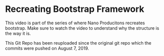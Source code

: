 # Recreating Bootstrap Framework

This video is part of the series of where Nano Producitons recreates bootstrap. Make sure to watch the video to understand why the structure is the way it is.

This Git Repo has been reuploaded since the original git repo which the commits were pushed on August 7, 2019. 
